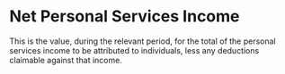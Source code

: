 # Net Personal Services Income
This is the value, during the relevant period, for the total of the personal services income to be attributed to individuals, less any deductions claimable against that income.